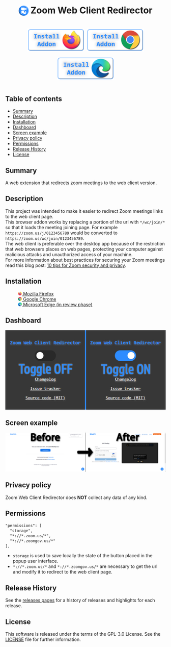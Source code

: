 <h1 align="center">
<sub>
<img src="src/icons/48x48.png" vertical-align="bottom" width="32" height="32" alt="image">
</sub>
Zoom Web Client Redirector
<br><br>
<sup>
  <a href="https://addons.mozilla.org/firefox/addon/zoom-web-client-redirector" rel="nofollow">
    <img src="docs/firefox-widget.png" vertical-align="center" height="72" alt="image"></a>
  <a href="https://chrome.google.com/webstore/detail/zoom-web-client-redirecto/ommndciompclncigoffdnipifnfnaclj" rel="nofollow">
    <img src="docs/chrome-widget.png" vertical-align="center" height="72" alt="image"></a>
  <a href="https://microsoftedge.microsoft.com/addons/detail/kfpmepjfaolgcgabdmbpkfnicejbiggn" rel="nofollow">
    <img src="docs/edge-widget.png" vertical-align="center" height="72" alt="image"></a>
</sup>
</h1>

## Table of contents

* [Summary](#summary)
* [Description](#description)
* [Installation](#installation)
* [Dashboard](#dashboard)
* [Screen example](#screen-example)
* [Privacy policy](#privacy-policy)
* [Permissions](#permissions)
* [Release History](#release-history)
* [License](#license)

## Summary

A web extension that redirects zoom meetings to the web client version.

## Description

This project was intended to make it easier to redirect Zoom meetings links to the web client page.  
This browser addon works by replacing a portion of the url with `*/wc/join/*` so that it loads the meeting joining page. For example `https://zoom.us/j/0123456789` would be converted to `https://zoom.us/wc/join/0123456789`.  
The web client is preferable over the desktop app because of the restriction that web browsers places on web pages, protecting your computer against malicious attacks and unauthorized access of your machine.  
For more information about best practices for securing your Zoom meetings read this blog post: [10 tips for Zoom security and privacy](https://www.kaspersky.com/blog/zoom-security-ten-tips/34729).

## Installation

<dl>
  <dd><a href="https://addons.mozilla.org/firefox/addon/zoom-web-client-redirector" rel="nofollow">
    <img src="docs/firefox.png" align="bottom" width="12" height="12" alt="image">  Mozilla Firefox</dd></a>
  <dd><a href="https://chrome.google.com/webstore/detail/zoom-web-client-redirecto/ommndciompclncigoffdnipifnfnaclj" rel="nofollow">
    <img src="docs/chrome.png" align="bottom" width="12" height="12" alt="image"> Google Chrome</dd></a>
  <dd><a href="https://microsoftedge.microsoft.com/addons/detail/kfpmepjfaolgcgabdmbpkfnicejbiggn" rel="nofollow">
    <img src="docs/edge.png" align="bottom" width="12" height="12" alt="image"> Microsoft Edge (in review phase)</dd></a>
</dl>

## Dashboard

<p align="center">
  <img src="docs/popup.jpg" align="center" alt="image">
</p>

## Screen example

<p align="center">
  <a><img src="docs/screen.jpg" align="center" alt="image">
</p>

## Privacy policy

Zoom Web Client Redirector does **NOT** collect any data of any kind.

## Permissions

```
"permissions": [
  "storage",
  "*://*.zoom.us/*",
  "*://*.zoomgov.us/*"
],
```

- ``storage`` is used to save locally the state of the button placed in the popup user interface.  
- ``*://*.zoom.us/*`` and ``*://*.zoomgov.us/*`` are necessary to get the url and modify it to redirect to the web client page.

## Release History

See the [releases pages](https://github.com/EdoardoTosin/Zoom-Web-Client-Redirector/releases) for a history of releases and highlights for each release.

## License

This software is released under the terms of the GPL-3.0 License. See the [LICENSE](https://raw.githubusercontent.com/EdoardoTosin/Zoom-Web-Client-Redirector/main/LICENSE) file for further information.
